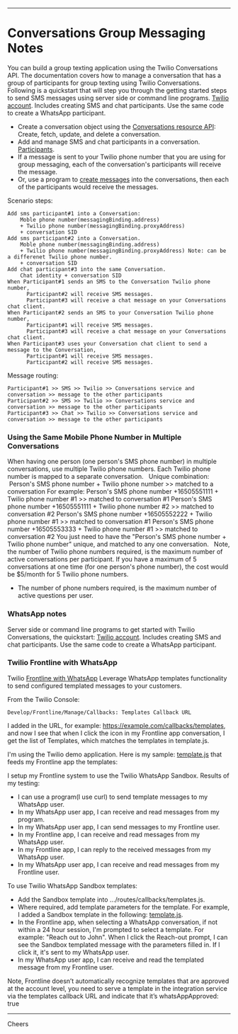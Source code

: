 ----------------------------------------------------------------------------------
# Conversations Group Messaging Notes

You can build a group texting application using the Twilio Conversations API. 
The documentation covers how to manage a conversation that has a group of participants
for group texting using Twilio Conversations.
 
Following is a quickstart that will step you through the getting started steps 
to send SMS messages using server side or command line programs.
[Twilio account](https://www.twilio.com/docs/conversations/quickstart).
Includes creating SMS and chat participants.
Use the same code to create a WhatsApp participant.

+ Create a conversation object using the 
[Conversations resource API](https://www.twilio.com/docs/conversations/api/conversation-resource):
Create, fetch, update, and delete a conversation.
+ Add and manage SMS and chat participants in a conversation.
[Participants](https://www.twilio.com/docs/conversations/api/conversation-participant-resource).
+ If a message is sent to your Twilio phone number that you are using for group messaging,
each of the conversation's participants will receive the message.
+ Or, use a program to [create messages](https://www.twilio.com/docs/conversations/api/conversation-message-resource)
into the conversations, then each of the participants would receive the messages.

Scenario steps:
````
Add sms participant#1 into a Conversation:
    Moble phone number(messagingBinding.address)
    + Twilio phone number(messagingBinding.proxyAddress)
    + conversation SID
Add sms participant#2 into a Conversation.
    Moble phone number(messagingBinding.address)
    + Twilio phone number(messagingBinding.proxyAddress) Note: can be a differenet Twilio phone number.
    + conversation SID
Add chat participant#3 into the same Conversation.
    Chat identity + conversation SID
When Participant#1 sends an SMS to the Conversation Twilio phone number,
      Participant#2 will receive SMS messages.
      Participant#3 will receive a chat message on your Conversations chat client. 
When Participant#2 sends an SMS to your Conversation Twilio phone number,
      Participant#1 will receive SMS messages.
      Participant#3 will receive a chat message on your Conversations chat client.
When Participant#3 uses your Conversation chat client to send a message to the Conversation,
      Participant#1 will receive SMS messages.
      Participant#2 will receive SMS messages.
````
Message routing:
````
Participant#1 >> SMS >> Twilio >> Conversations service and conversation >> message to the other participants
Participant#2 >> SMS >> Twilio >> Conversations service and conversation >> message to the other participants
Participant#3 >> Chat >> Twilio >> Conversations service and conversation >> message to the other participants
````

### Using the Same Mobile Phone Number in Multiple Conversations

When having one person (one person's SMS phone number) in multiple conversations,
use multiple Twilio phone numbers.
Each Twilio phone number is mapped to a separate conversation.
 
Unique combination:
 Person's SMS phone number + Twilio phone number >> matched to a conversation
For example:
 Person's SMS phone number +16505551111 + Twilio phone number #1 >> matched to conversation #1 Person's SMS phone number +16505551111 + Twilio phone number #2 >> matched to conversation #2 Person's SMS phone number +16505552222 + Twilio phone number #1 >> matched to conversation #1 Person's SMS phone number +16505553333 + Twilio phone number #1 >> matched to conversation #2
You just need to have the "Person's SMS phone number + Twilio phone number" unique, and matched to any one conversation.
 
Note, the number of Twilio phone numbers required, is the maximum number of active conversations per participant. If you have a maximum of 5 conversations at one time (for one person's phone number), the cost would be $5/month for 5 Twilio phone numbers.
* The number of phone numbers required, is the maximum number of active questions per user.

### WhatsApp notes

Server side or command line programs to get started with Twilio Conversations, the quickstart:
[Twilio account](https://www.twilio.com/docs/conversations/quickstart).
Includes creating SMS and chat participants.
Use the same code to create a WhatsApp participant.

### Twilio Frontline with WhatsApp

Twilio [Frontline with WhatsApp](https://www.twilio.com/docs/frontline)
Leverage WhatsApp templates functionality to send configured templated messages to your customers.

From the Twilio Console:
````
Develop/Frontline/Manage/Callbacks: Templates Callback URL
````
I added in the URL, for example: https://example.com/callbacks/templates,
and now I see that when I click the icon in my Frontline app conversation, 
I get the list of Templates, which matches the templates in template.js.

I'm using the Twilio demo application. Here is my sample:
[template.js](https://github.com/twilio/frontline-demo-service/blob/main/src/routes/callbacks/templates.js)
that feeds my Frontline app the templates:

I setup my Frontline system to use the Twilio WhatsApp Sandbox.
Results of my testing:
+ I can use a program(I use curl) to send template messages to my WhatsApp user.
+ In my WhatsApp user app, I can receive and read messages from my program.
+ In my WhatsApp user app, I can send messages to my Frontline user.
+ In my Frontline app, I can receive and read messages from my WhatsApp user.
+ In my Frontline app, I can reply to the received messages from my WhatsApp user.
+ In my WhatsApp user app, I can receive and read messages from my Frontline user.

To use Twilio WhatsApp Sandbox templates:
+ Add the Sandbox template into .../routes/callbacks/templates.js.
+ Where required, add template parameters for the template. For example, I added a Sandbox template in the following:
[template.js](https://github.com/twilio/frontline-demo-service/blob/main/src/routes/callbacks/templates.js).
+ In the Frontline app, when selecting a WhatsApp conversation, if not within a 24 hour session, I'm prompted to select a template. For example: "Reach out to John". When I click the Reach-out prompt, I can see the Sandbox templated message with the parameters filled in. If I click it, it's sent to my WhatsApp user.
+ In my WhatsApp user app, I can receive and read the templated message from my Frontline user.

Note,
Frontline doesn’t automatically recognize templates that are approved at the account level, you need to serve a template in the integration service via the templates callback URL and indicate that it’s whatsAppApproved: true


----------------------------------------------------------------------------------
Cheers
